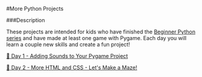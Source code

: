 #More Python Projects

###Description

These projects are intended for kids who have finished the [Beginner Python series](https://github.com/CoderDojoSV/beginner-python) and have made at least one game with Pygame. Each day you will learn a couple new skills and create a fun project!

[:rocket: Day 1 - Adding Sounds to Your Pygame Project](Day-1/)

[:rocket: Day 2 - More HTML and CSS - Let's Make a Maze!](Day-2/)


